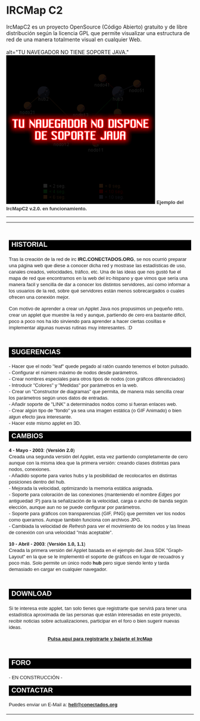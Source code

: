<h1>IRCMap C2</h1>

IrcMapC2 es un proyecto OpenSource (C&oacute;digo Abierto) gratuito y de libre distribución según
la licencia GPL que permite visualizar una estructura de red de una manera totalmente 
visual en cualquier Web.<br />
<br>
                <applet code="IrcMapC2.class" width=400 height=400>
		<param name=leafs value="
hub1-nodo11*9,
hub1-nodo12*4,
hub1-nodo13*6,
hub2-nodo21*6,
hub3-nodo31*3,
hub3-nodo41*10,
hub3-nodo51*15,
hub1-hub2*0,
hub2-hub1*4,
hub3-hub1*3">
                  <param name=hubs value="
hub1-200x200,
hub2-100x100,
hub3-300x100">
                  <param name=image_hubs value="hubs.gif">
                  <param name=image_leafs value="leafs.gif">
                  alt="TU NAVEGADOR NO TIENE SOPORTE JAVA."<img src=nojava.gif> 
                </applet>
                <strong><font color="#333333" size="2" face="Verdana, Arial, Helvetica, sans-serif">Ejemplo 
                del IrcMapC2 v.2.0. en funcionamiento.</font></strong></div></td>
          </tr>
        </table></td>
    </tr>
  </table>
  
</div>
<hr>
<table width="95%"  border="0" align="center" cellpadding="0" cellspacing="0">
  <tr> 
    <td><p>&nbsp;</p>
      <table width="129" border="0" bgcolor="#000000">
        <tr> 
          <td width="123"><strong><font size="4" face="Verdana, Arial, Helvetica, sans-serif"> 
            <font color="#FFFFFF"><a name="historial"></a>HISTORIAL</font></font></strong></td>
        </tr>
      </table> 
      <p><font size="2" face="Verdana, Arial, Helvetica, sans-serif">Tras la creaci&oacute;n 
        de la red de irc <strong>IRC.CONECTADOS.ORG</strong>, se nos ocurri&oacute; 
        preparar una p&aacute;gina web que diese a conocer dicha red y mostrase 
        las estad&iacute;sticas de uso, canales creados, velocidades, tr&aacute;fico, 
        etc. Una de las ideas que nos gust&oacute; fue el mapa de red que encontramos 
        en la web del irc-hispano y que vimos que ser&iacute;a una manera facil 
        y sencilla de dar a conocer los distintos servidores, as&iacute; como 
        informar a los usuarios de la red, sobre qu&eacute; servidores est&aacute;n 
        menos sobrecargados o cuales ofrecen una conexi&oacute;n mejor.</font></p>
      <p><font size="2" face="Verdana, Arial, Helvetica, sans-serif">Con motivo 
        de aprender a crear un Applet Java nos propusimos un peque&ntilde;o reto, 
        crear un applet que muestre la red y aunque, partiendo de cero era bastante 
        dificil, poco a poco nos ha ido sirviendo para aprender a hacer ciertas 
        cosillas e implementar algunas nuevas rutinas muy interesantes. :D</font></p>
      <p>&nbsp;</p><table width="129" border="0" bgcolor="#000000">
        <tr> 
          <td width="123"><strong><font size="4" face="Verdana, Arial, Helvetica, sans-serif"> 
            <font color="#FFFFFF"><a name="sugerencias" id="sugerencias"></a>SUGERENCIAS</font></font></strong></td>
        </tr>
      </table>
      <p><font size="2" face="Verdana, Arial, Helvetica, sans-serif">- Hacer que 
        el nodo &quot;leaf&quot; quede pegado al rat&oacute;n cuando tenemos el 
        boton pulsado.<br>
        - Configurar el n&uacute;mero m&aacute;ximo de nodos desde par&aacute;metros.</font> 
        <br>
        <font size="2" face="Verdana, Arial, Helvetica, sans-serif">- Crear nombres 
        especiales para otros tipos de nodos (con gr&aacute;ficos diferenciados)<br>
        - Introducir &quot;Colores&quot; y &quot;Medidas&quot; por par&aacute;metros 
        en la web.<br>
        - Crear un &quot;Constructor de diagramas&quot; que permita, de manera 
        m&aacute;s sencilla crear los par&aacute;metros seg&uacute;n unos datos 
        de entradas.<br>
        - A&ntilde;adir soporte de &quot;LINK&quot; a determinados nodos como 
        si fueran enlaces web.<br>
        - Crear alg&uacute;n tipo de &quot;fondo&quot; ya sea una imagen est&aacute;tica 
        (o GIF Animado) o bien algun efecto java interesante.</font><font size="2" face="Verdana, Arial, Helvetica, sans-serif"><br>
        - Hacer este mismo applet en 3D.</font></p>
      <table width="129" border="0" bgcolor="#000000">
        <tr> 
          <td width="123"><strong><font size="4" face="Verdana, Arial, Helvetica, sans-serif"> 
            <font color="#FFFFFF"><a name="cambios"></a>CAMBIOS</font></font></strong></td>
        </tr>
      </table>
      <p><font size="2" face="Verdana, Arial, Helvetica, sans-serif"><strong>4 
        - Mayo - 2003</strong>: (<strong>Versi&oacute;n 2.0</strong>)<br>
        Creada una segunda versi&oacute;n del Applet, esta vez partiendo completamente 
        de cero aunque con la misma idea que la primera versi&oacute;n: creando 
        clases distintas para nodos, conexiones.<br>
        - A&ntilde;adido soporte para varios hubs y la posibilidad de recolocarlos 
        en distintas posiciones dentro del hub.<br>
        - Mejorada la velocidad, optimizando la memoria est&aacute;tica asignada.<br>
        - Soporte para coloraci&oacute;n de las conexiones (manteniendo el nombre 
        <em>Edges</em> por antiguedad :P) para la se&ntilde;alizaci&oacute;n de 
        la velocidad, carga o ancho de banda seg&uacute;n elecci&oacute;n, aunque 
        aun no se puede configurar por par&aacute;metros.<br>
        - Soporte para gr&aacute;ficos con transparencias (GIF, PNG) que permiten 
        ver los nodos como queramos. Aunque tambi&eacute;n funciona con archivos 
        JPG.<br>
        - Cambiada la velocidad de <em>Refresh</em> para ver el movimiento de 
        los nodos y las lineas de conexi&oacute;n con una velocidad &quot;m&aacute;s 
        aceptable&quot;.</font><font size="2" face="Verdana, Arial, Helvetica, sans-serif"><br>
        </font></p>
      <p><font size="2" face="Verdana, Arial, Helvetica, sans-serif"><strong>10 
        - Abril - 2003</strong>: (<strong>Versi&oacute;n 1.0, 1.1</strong>)<br>
        Creada la primera versi&oacute;n del Applet basada en el ejemplo del Java 
        SDK &quot;Graph-Layout&quot; en la que se le implement&oacute; el soporte 
        de gr&aacute;ficos en lugar de recuadros y poco m&aacute;s. Solo permite 
        un &uacute;nico nodo <strong>hub</strong> pero sigue siendo lento y tarda 
        demasiado en cargar en cualquier navegador.</font></p>
      <p>&nbsp;</p>
      <table width="129" border="0" bgcolor="#000000">
        <tr> 
          <td width="123"><strong><font size="4" face="Verdana, Arial, Helvetica, sans-serif"> 
            <font color="#FFFFFF"><a name="download"></a>DOWNLOAD</font></font></strong></td>
        </tr>
      </table>
      <p><font size="2" face="Verdana, Arial, Helvetica, sans-serif">Si te interesa 
        este applet, tan solo tienes que registrarte que servir&aacute; para tener 
        una estad&iacute;stica aproximada de las personas que est&aacute;n interesadas 
        en este proyecto, recibir noticias sobre actualizaciones, participar en 
        el foro o bien sugerir nuevas ideas.</font></p>
      <p align="center"><font size="2" face="Verdana, Arial, Helvetica, sans-serif"><strong><a href="download.php">Pulsa 
        aqu&iacute; para registrarte y bajarte el IrcMap</a></strong></font></p>
      <br>
      <table width="129" border="0" bgcolor="#000000">
        <tr> 
          <td width="123"><strong><font size="4" face="Verdana, Arial, Helvetica, sans-serif"> 
            <font color="#FFFFFF"><a name="foro"></a>FORO</font></font></strong></td>
        </tr>
      </table>
      <p><font size="2" face="Verdana, Arial, Helvetica, sans-serif">- EN CONSTRUCCI&Oacute;N 
        - </font></p>
      <table width="129" border="0" bgcolor="#000000">
        <tr> 
          <td width="123"><strong><font size="4" face="Verdana, Arial, Helvetica, sans-serif"> 
            <font color="#FFFFFF"><a name="contactar"></a>CONTACTAR</font></font></strong></td>
        </tr>
      </table>
      <p align="left"><font size="2" face="Verdana, Arial, Helvetica, sans-serif"> 
        Puedes enviar un E-Mail a: <a href="mailto:hell@conectados.org?subject=%5BIRCMAPC2%5D:"><strong>hell@conectados.org</strong></a></font></p>
      </td>
  </tr>
</table>
<font size="2" face="Verdana, Arial, Helvetica, sans-serif"></font> 
</body>
</html>
